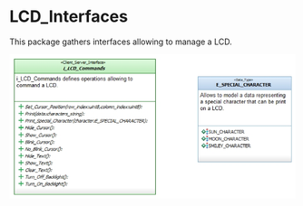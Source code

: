 # LCD_Interfaces
This package gathers interfaces allowing to manage a LCD.

![](/doc/CD_i_LCD_Commands.jpg)
